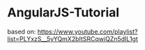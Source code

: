 # AngularJS-Tutorial
based on: https://www.youtube.com/playlist?list=PLYxzS__5yYQmX2bItSRCqwiQZn5dIL1gt
